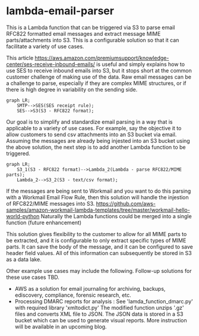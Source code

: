 # lambda-email-parser

This is a Lambda function that can be triggered via S3 to parse email RFC822 formatted email messages and extract message MIME parts/attachments into S3. This is a configurable solution so that it can facilitate a variety of use cases.

This article https://aws.amazon.com/premiumsupport/knowledge-center/ses-receive-inbound-emails/ is useful and simply explains how to use SES to receive inbound emails into S3, but it stops short at the common customer challenge of making use of the data. Raw email messages can be a challenge to parse, especially if they are complex MIME structures, or if there is high degree in variability on the sending side. 

```mermaid
graph LR;
    SMTP-->SES(SES receipt rule);
    SES-->S3(S3 - RFC822 format);
```

Our goal is to simplify and standardize email parsing in a way that is applicable to a variety of use cases. For example, say the objective it to allow customers to send csv attachments into an S3 bucket via email. Assuming the messages are already being injested into an S3 bucket using the above solution, the next step is to add another Lambda function to be triggered.

```mermaid
graph LR;
    S3_1(S3 - RFC822 format)-->Lambda_2(Lambda - parse RFC822/MIME parts);
    Lambda_2-->S3_2(S3 - text/csv format);
```

If the messages are being sent to Workmail and you want to do this parsing with a Workmail Email Flow Rule, then this solution will handle the injestion of RFC822/MIME messages into S3. https://github.com/aws-samples/amazon-workmail-lambda-templates/tree/master/workmail-hello-world-python  Naturally the Lambda functions could be merged into a single function (future enhancement)

This solution gives flexibility to the customer to allow for all MIME parts to be extracted, and it is configurable to only extract specific types of MIME parts. It can save the body of the message, and it can be configured to save header field values. All of this information can subsequently be stored in S3 as a data lake.

Other example use cases may include the following. Follow-up solutions for these use cases TBD.
- AWS as a solution for email journaling for archiving, backups, ediscovery, compliance, forensic research, etc. 
- Processing DMARC reports for analysis : See 'lamda_function_dmarc.py' with required library 'xmltodict.py' The modified function unzips '.gz' files and converts XML file to JSON.  The JSON data is stored in a S3 bucket which can be used to generate visual reports. More instruction will be available in an upcoming blog.

